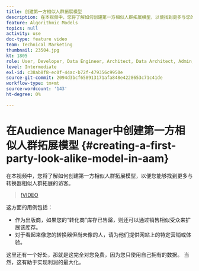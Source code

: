 ```yaml
---
title: 创建第一方相似人群拓展模型
description: 在本视频中，您将了解如何创建第一方相似人群拓展模型，以便找到更多与您的转换器相似的人群。
feature: Algorithmic Models
topics: null
activity: use
doc-type: feature video
team: Technical Marketing
thumbnail: 23504.jpg
kt: 1805
role: User, Developer, Data Engineer, Architect, Data Architect, Admin, Leader
level: Intermediate
exl-id: c38ab8f8-ec0f-44ac-b72f-479356c9950e
source-git-commit: 2094d3bcf658913171afa848e4228653c71c41de
workflow-type: tm+mt
source-wordcount: '143'
ht-degree: 0%

---
```


# 在Audience Manager中创建第一方相似人群拓展模型 {#creating-a-first-party-look-alike-model-in-aam}

在本视频中，您将了解如何创建第一方相似人群拓展模型，以便您能够找到更多与转换器相似人群拓展的访客。

>[!VIDEO](https://video.tv.adobe.com/v/23504/?quality=12)

这方面的用例包括：

* 作为出版商，如果您的“转化商”库存已售罄，则还可以通过销售相似受众来扩展该库存。
* 对于看起来像您的转换器但尚未像的人，请为他们提供网站上的特定营销或体验。

这里还有一个好处，那就是这完全对您免费，因为您只使用自己拥有的数据。 当然，这有助于实现利润的最大化。
